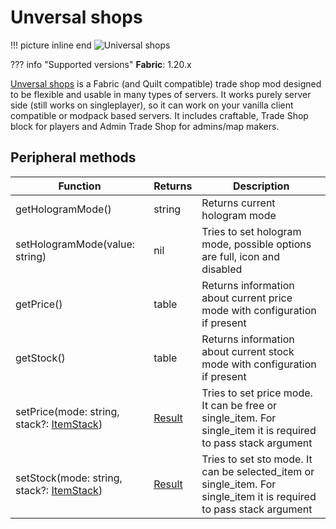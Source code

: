 # Unversal shops

!!! picture inline end
    ![Universal shops](universal_shop.png)

??? info "Supported versions"
    **Fabric**: 1.20.x

[Unversal shops](https://modrinth.com/mod/universal-shops) is a Fabric (and Quilt compatible) trade shop mod designed to be flexible and usable in many types of servers. It works purely server side (still works on singleplayer), so it can work on your vanilla client compatible or modpack based servers. It includes craftable, Trade Shop block for players and Admin Trade Shop for admins/map makers.

## Peripheral methods

| Function                                  | Returns | Description                                                                                                          |
|-------------------------------------------|---------|----------------------------------------------------------------------------------------------------------------------|
| getHologramMode()                         | string  | Returns current hologram mode                                                                                        |
| setHologramMode(value: string)            | nil     | Tries to set hologram mode, possible options are full, icon and disabled                                             |
| getPrice()                                | table   | Returns information about current price mode with configuration if present                                           |
| getStock()                                | table   | Returns information about current stock mode with configuration if present                                           |
| setPrice(mode: string, stack?: [ItemStack](introduction.md#itemstack)) | [Result](introduction.md#result)  | Tries to set price mode. It can be free or single_item. For single_item it is required to pass stack argument        |
| setStock(mode: string, stack?: [ItemStack](introduction.md#itemstack)) | [Result](introduction.md#result)  | Tries to set sto mode. It can be selected_item or single_item. For single_item it is required to pass stack argument |
